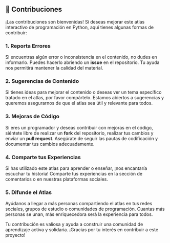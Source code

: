 ## 🤝 Contribuciones

¡Las contribuciones son bienvenidas! Si deseas mejorar este atlas interactivo de programación en Python, aquí tienes algunas formas de contribuir:

### 1. Reporta Errores
Si encuentras algún error o inconsistencia en el contenido, no dudes en informarlo. Puedes hacerlo abriendo un **issue** en el repositorio. Tu ayuda nos permitirá mantener la calidad del material.

### 2. Sugerencias de Contenido
Si tienes ideas para mejorar el contenido o deseas ver un tema específico tratado en el atlas, por favor compártelo. Estamos abiertos a sugerencias y queremos asegurarnos de que el atlas sea útil y relevante para todos.

### 3. Mejoras de Código
Si eres un programador y deseas contribuir con mejoras en el código, siéntete libre de realizar un **fork** del repositorio, realizar tus cambios y enviar un **pull request**. Asegúrate de seguir las pautas de codificación y documentar tus cambios adecuadamente.

### 4. Comparte tus Experiencias
Si has utilizado este atlas para aprender o enseñar, ¡nos encantaría escuchar tu historia! Comparte tus experiencias en la sección de comentarios o en nuestras plataformas sociales.

### 5. Difunde el Atlas
Ayúdanos a llegar a más personas compartiendo el atlas en tus redes sociales, grupos de estudio o comunidades de programación. Cuantas más personas se unan, más enriquecedora será la experiencia para todos.

Tu contribución es valiosa y ayuda a construir una comunidad de aprendizaje activa y solidaria. ¡Gracias por tu interés en contribuir a este proyecto!
